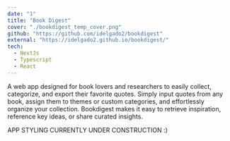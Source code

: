 ```yaml
---
date: "1"
title: "Book Digest"
cover: "./bookdigest_temp_cover.png"
github: "https://github.com/idelgado2/bookdigest"
external: "https://idelgado2.github.io/bookdigest/"
tech:
  - NextJs
  - Typescript
  - React
---
```


A web app designed for book lovers and researchers to easily collect, categorize, and export their favorite quotes. Simply input quotes from any book, assign them to themes or custom categories, and effortlessly organize your collection. Bookdigest makes it easy to retrieve inspiration, reference key ideas, or share curated insights.

APP STYLING CURRENTLY UNDER CONSTRUCTION :)
